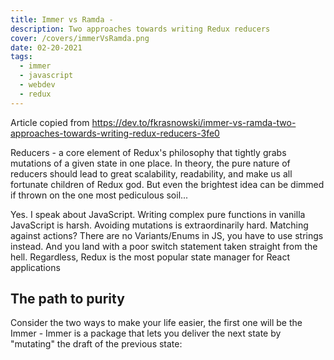 ```yaml
---
title: Immer vs Ramda -
description: Two approaches towards writing Redux reducers
cover: /covers/immerVsRamda.png
date: 02-20-2021
tags:
  - immer
  - javascript
  - webdev
  - redux
---
```

Article copied from https://dev.to/fkrasnowski/immer-vs-ramda-two-approaches-towards-writing-redux-reducers-3fe0

Reducers - a core element of Redux's philosophy that tightly grabs mutations of a given state in one place. In theory, the pure nature of reducers should lead to great scalability, readability, and make us all fortunate children of Redux god. But even the brightest idea can be dimmed if thrown on the one most pediculous soil...

Yes. I speak about JavaScript. Writing complex pure functions in vanilla JavaScript is harsh. Avoiding mutations is extraordinarily hard. Matching against actions? There are no Variants/Enums in JS, you have to use strings instead. And you land with a poor switch statement taken straight from the hell. Regardless, Redux is the most popular state manager for React applications

## The path to purity
Consider the two ways to make your life easier, the first one will be the Immer - Immer is a package that lets you deliver the next state by "mutating" the draft of the previous state:
